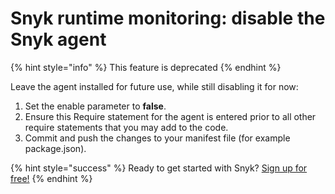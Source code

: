 # Snyk runtime monitoring: disable the Snyk agent

{% hint style="info" %}
This feature is deprecated
{% endhint %}

Leave the agent installed for future use, while still disabling it for now:

1. Set the enable parameter to **false**.
2. Ensure this Require statement for the agent is entered prior to all other require statements that you may add to the code.
3. Commit and push the changes to your manifest file \(for example package.json\).

{% hint style="success" %}
Ready to get started with Snyk? [Sign up for free!](https://snyk.io/login?cta=sign-up&loc=footer&page=support_docs_page/)
{% endhint %}

